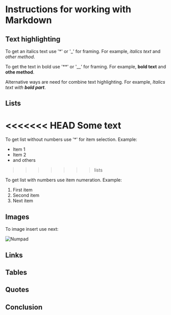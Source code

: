 # Instructions for working with Markdown

## Text highlighting
To get an italics text use '*' or '_' for framing. 
For example, *italics text* and _other method_.

To get the text in bold use '**' or '__' for framing. 
For example, **bold text** and __othe method__.

Alternative ways are need for combine text highlighting. 
For example, _Italics text with **bold part**_.
## Lists
<<<<<<< HEAD
Some text
=======
To get list without numbers use '*' for item selection.
Example:
* Item 1
* Item 2
* and others
>>>>>>> lists

To get list with numbers use item numeration.
Example:
1. First item
2. Second item
3. Next item
## Images
To image insert use next: 

![Numpad](images\img1.png) 
## Links

## Tables

## Quotes

## Conclusion
